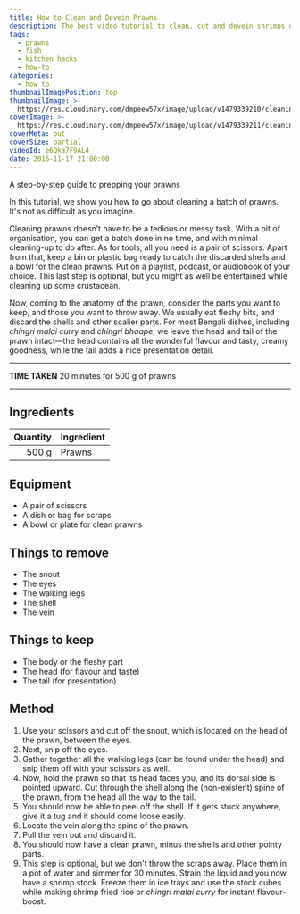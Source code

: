 ```yaml
---
title: How to Clean and Devein Prawns
description: The best video tutorial to clean, cut and devein shrimps or prawns. Works for Bengali golda or bagda chingri (tiger prawns) too.
tags:
  - prawns
  - fish
  - kitchen hacks
  - how-to
categories:
  - how to
thumbnailImagePosition: top
thumbnailImage: >-
  https://res.cloudinary.com/dmpeew57x/image/upload/v1479339210/cleaning-chingri_thumbnail_urnjke.jpg
coverImage: >-
  https://res.cloudinary.com/dmpeew57x/image/upload/v1479339211/cleaning-chingri_cover_m1pkuc.jpg
coverMeta: out
coverSize: partial
videoId: e6Qka7F9AL4
date: 2016-11-17 21:00:00
---
```




<p class="post-byline">A step-by-step guide to prepping your prawns</p>

<p class="post-intro">In this tutorial, we show you how to go about cleaning a batch of prawns. It's not as difficult as you imagine.</p>

<!-- more -->
<span class="dropcap">C</span>leaning prawns doesn’t have to be a tedious or messy task. With a bit of organisation, you can get a batch done in no time, and with minimal cleaning-up to do after. As for tools, all you need is a pair of scissors. Apart from that, keep a bin or plastic bag ready to catch the discarded shells and a bowl for the clean prawns. Put on a playlist, podcast, or audiobook of your choice. This last step is optional, but you might as well be entertained while cleaning up some crustacean.

Now, coming to the anatomy of the prawn, consider the parts you want to keep, and those you want to throw away. We usually eat fleshy bits, and discard the shells and other scalier parts. For most Bengali dishes, including _chingri malai curry_ and _chingri bhaape_, we leave the head and tail of the prawn intact—the head contains all the wonderful flavour and tasty, creamy goodness, while the tail adds a nice presentation detail.

***

**TIME TAKEN** 20 minutes for 500 g of prawns

***
## Ingredients
| Quantity | Ingredient |
|---------:|------------|
|    500 g | Prawns     |

## Equipment
- A pair of scissors
- A dish or bag for scraps
- A bowl or plate for clean prawns

## Things to remove
- The snout
- The eyes
- The walking legs
- The shell
- The vein

## Things to keep
- The body or the fleshy part
- The head (for flavour and taste)
- The tail (for presentation)

## Method
1. Use your scissors and cut off the snout, which is located on the head of the prawn, between the eyes.
2. Next, snip off the eyes.
3. Gather together all the walking legs (can be found under the head) and snip them off with your scissors as well.
4. Now, hold the prawn so that its head faces you, and its dorsal side is pointed upward. Cut through the shell along the (non-existent) spine of the prawn, from the head all the way to the tail.
5. You should now be able to peel off the shell. If it gets stuck anywhere, give it a tug and it should come loose easily.
6. Locate the vein along the spine of the prawn.
7. Pull the vein out and discard it.
8. You should now have a clean prawn, minus the shells and other pointy parts.
9. This step is optional, but we don't throw the scraps away. Place them in a pot of water and simmer for 30 minutes. Strain the liquid and you now have a shrimp stock. Freeze them in ice trays and use the stock cubes while making shrimp fried rice or _chingri malai curry_ for instant flavour-boost.  

<script type="application/ld+json">
{
  "@context": "http://schema.org/",
  "@type": "recipe",
  "name": "How to clean and devein prawns",
  "author": "Bong Eats",
  "image": "https://res.cloudinary.com/dmpeew57x/image/upload/v1479339208/cleaning-chingri-cover-small_henyxp.jpg",
  "description": "In this tutorial, we show you how to go about cleaning a batch of prawns. It's not as difficult as you imagine.",
  "prepTime": "PT20M",
  "totalTime": "PT20M",
  "recipeIngredient": [
    "Prawns",
    "A pair of scissors",
    "A dish or bag for scraps",
    "A bowl or plate for clean prawns"
  ],
  "recipeInstructions": [
    "1 Use your scissors and cut off the snout.",
    "2 Next, snip off the eyes.",
    "3 Now, gather all the walking legs (can be found under the head) and chop them off with the scissors.",
    "4 Hold the prawn so that its head faces you, and with its convex side up. Cut through the shell along the spine of the prawn, from the head all the way to the tail.",
    "5 You should now be able to peel off the shell. If it gets stuck anywhere, give it a tug and it should come loose easily.",
    "6 Locate the vein along the spine of the prawn. You will find it on the same side where you cut through the shell.",
    "7 Pull the vein out and discard it.",
    "8 You should now have a clean prawn without the shells and other pointy parts. You can either cook them immediately, or store the rest in the freezer in a tiffin box or plastic bag for up to two weeks.",
    "9 This step is optional: don't throw the scraps away. Place them in a pot of water and boil for 30 minutes. Strain the liquid and you now have a shrimp stock. Store it in the refrigerator and use it while making shrimp fried rice or chingri malai curry for added flavour."
   ]
}
</script>
